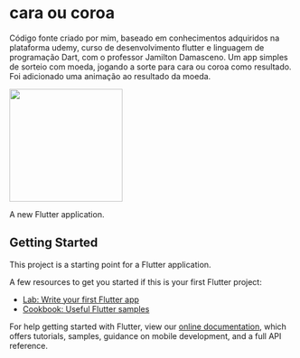 # cara ou coroa

Código fonte criado por mim, baseado em conhecimentos adquiridos na plataforma udemy, curso de desenvolvimento flutter e linguagem de programação Dart, com o professor Jamilton Damasceno.
Um app simples de sorteio com moeda, jogando a sorte para cara ou coroa como resultado.
Foi adicionado uma animação ao resultado da moeda.

<p>
<img src= "cara_ou_coroa/preview1.png" width= "200" \>

</p>


A new Flutter application.
## Getting Started

This project is a starting point for a Flutter application.

A few resources to get you started if this is your first Flutter project:

- [Lab: Write your first Flutter app](https://flutter.dev/docs/get-started/codelab)
- [Cookbook: Useful Flutter samples](https://flutter.dev/docs/cookbook)

For help getting started with Flutter, view our
[online documentation](https://flutter.dev/docs), which offers tutorials,
samples, guidance on mobile development, and a full API reference.

